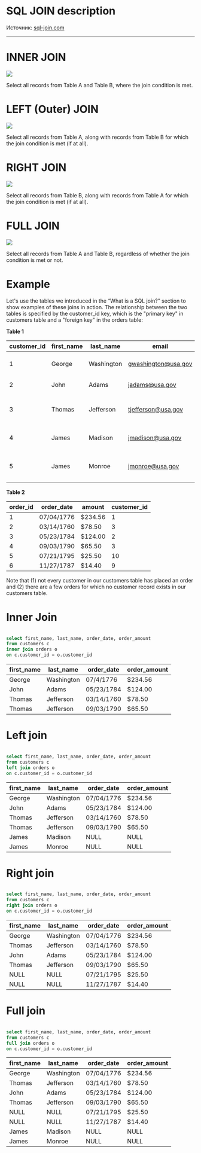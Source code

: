 # SQL JOIN description

Источник: [sql-join.com](http://www.sql-join.com/sql-join-types)

---

# INNER JOIN

![](https://images.squarespace-cdn.com/content/v1/5732253c8a65e244fd589e4c/1464122775537-YVL7LO1L7DU54X1MC2CI/ke17ZwdGBToddI8pDm48kMjn7pTzw5xRQ4HUMBCurC5Zw-zPPgdn4jUwVcJE1ZvWMv8jMPmozsPbkt2JQVr8L3VwxMIOEK7mu3DMnwqv-Nsp2ryTI0HqTOaaUohrI8PIvqemgO4J3VrkuBnQHKRCXIkZ0MkTG3f7luW22zTUABU/image-asset.png?format=300w)

Select all records from Table A and Table B, where the join condition is met.

# LEFT (Outer) JOIN

![](https://images.squarespace-cdn.com/content/v1/5732253c8a65e244fd589e4c/1464122797709-C2CDMVSK7P4V0FNNX60B/ke17ZwdGBToddI8pDm48kMjn7pTzw5xRQ4HUMBCurC5Zw-zPPgdn4jUwVcJE1ZvWEV3Z0iVQKU6nVSfbxuXl2c1HrCktJw7NiLqI-m1RSK4p2ryTI0HqTOaaUohrI8PIO5TUUNB3eG_Kh3ocGD53-KZS67ndDu8zKC7HnauYqqk/image-asset.png?format=300w)

Select all records from Table A, along with records from Table B for which the join condition is met (if at all).

# RIGHT JOIN

![](https://images.squarespace-cdn.com/content/v1/5732253c8a65e244fd589e4c/1464122744888-MVIUN2P80PG0YE6H12WY/ke17ZwdGBToddI8pDm48kMjn7pTzw5xRQ4HUMBCurC5Zw-zPPgdn4jUwVcJE1ZvWlExFaJyQKE1IyFzXDMUmzc1HrCktJw7NiLqI-m1RSK4p2ryTI0HqTOaaUohrI8PI-FpwTc-ucFcXUDX7aq6Z4KQhQTkyXNMGg1Q_B1dqyTU/image-asset.png?format=300w)

Select all records from Table B, along with records from Table A for which the join condition is met (if at all).

# FULL JOIN

![](https://images.squarespace-cdn.com/content/v1/5732253c8a65e244fd589e4c/1464122981217-RIYH5VL2MF1XWTU2DKVQ/ke17ZwdGBToddI8pDm48kMjn7pTzw5xRQ4HUMBCurC5Zw-zPPgdn4jUwVcJE1ZvWEV3Z0iVQKU6nVSfbxuXl2c1HrCktJw7NiLqI-m1RSK4p2ryTI0HqTOaaUohrI8PIO5TUUNB3eG_Kh3ocGD53-KZS67ndDu8zKC7HnauYqqk/image-asset.png?format=300w)

Select all records from Table A and Table B, regardless of whether the join condition is met or not.

# Example

Let's use the tables we introduced in the “What is a SQL join?” section to show examples of these joins in action. The relationship between the two tables is specified by the customer_id key, which is the "primary key" in customers table and a "foreign key" in the orders table:

**Table 1**

| customer_id | first_name | last_name | email | address | city | state | zipcode |
|-------------|------------|------------|---------------------|---------------------------|-----------------|-------|---------|
| 1 | George | Washington | gwashington@usa.gov | 3200 Mt Vernon Hwy | Mount Vernon | VA | 22121 |
| 2 | John | Adams | jadams@usa.gov | 1250 Hancock St | Quincy | MA | 02169 |
| 3 | Thomas | Jefferson | tjefferson@usa.gov | 931 Thomas Jefferson Pkwy | Charlottesville | VA | 22902 |
| 4 | James | Madison | jmadison@usa.gov | 11350 Constitution Hwy | Orange | VA | 22960 |
| 5 | James | Monroe | jmonroe@usa.gov | 2050 James Monroe Parkway | Charlottesville | VA | 22902 |

**Table 2**

| order_id | order_date | amount | customer_id |
|----------|------------|---------|-------------|
| 1 | 07/04/1776 | $234.56 | 1 |
| 2 | 03/14/1760 | $78.50 | 3 |
| 3 | 05/23/1784 | $124.00 | 2 |
| 4 | 09/03/1790 | $65.50 | 3 |
| 5 | 07/21/1795 | $25.50 | 10 |
| 6 | 11/27/1787 | $14.40 | 9 |

Note that (1) not every customer in our customers table has placed an order and (2) there are a few orders for which no customer record exists in our customers table.

# Inner Join

```sql

select first_name, last_name, order_date, order_amount
from customers c
inner join orders o
on c.customer_id = o.customer_id

```

| first_name | last_name | order_date | order_amount |
|------------|------------|------------|--------------|
| George | Washington | 07/4/1776 | $234.56 |
| John | Adams | 05/23/1784 | $124.00 |
| Thomas | Jefferson | 03/14/1760 | $78.50 |
| Thomas | Jefferson | 09/03/1790 | $65.50 |

# Left join

```sql

select first_name, last_name, order_date, order_amount
from customers c
left join orders o
on c.customer_id = o.customer_id

```

| first_name | last_name | order_date | order_amount |
|------------|------------|------------|--------------|
| George | Washington | 07/04/1776 | $234.56 |
| John | Adams | 05/23/1784 | $124.00 |
| Thomas | Jefferson | 03/14/1760 | $78.50 |
| Thomas | Jefferson | 09/03/1790 | $65.50 |
| James | Madison | NULL | NULL |
| James | Monroe | NULL | NULL |


# Right join

```sql

select first_name, last_name, order_date, order_amount
from customers c
right join orders o
on c.customer_id = o.customer_id

```

| first_name | last_name | order_date | order_amount |
|------------|------------|------------|--------------|
| George | Washington | 07/04/1776 | $234.56 |
| Thomas | Jefferson | 03/14/1760 | $78.50 |
| John | Adams | 05/23/1784 | $124.00 |
| Thomas | Jefferson | 09/03/1790 | $65.50 |
| NULL | NULL | 07/21/1795 | $25.50 |
| NULL | NULL | 11/27/1787 | $14.40 |

# Full join

```sql

select first_name, last_name, order_date, order_amount
from customers c
full join orders o
on c.customer_id = o.customer_id

```

| first_name | last_name | order_date | order_amount |
|------------|------------|------------|--------------|
| George | Washington | 07/04/1776 | $234.56 |
| Thomas | Jefferson | 03/14/1760 | $78.50 |
| John | Adams | 05/23/1784 | $124.00 |
| Thomas | Jefferson | 09/03/1790 | $65.50 |
| NULL | NULL | 07/21/1795 | $25.50 |
| NULL | NULL | 11/27/1787 | $14.40 |
| James | Madison | NULL | NULL |
| James | Monroe | NULL | NULL |
